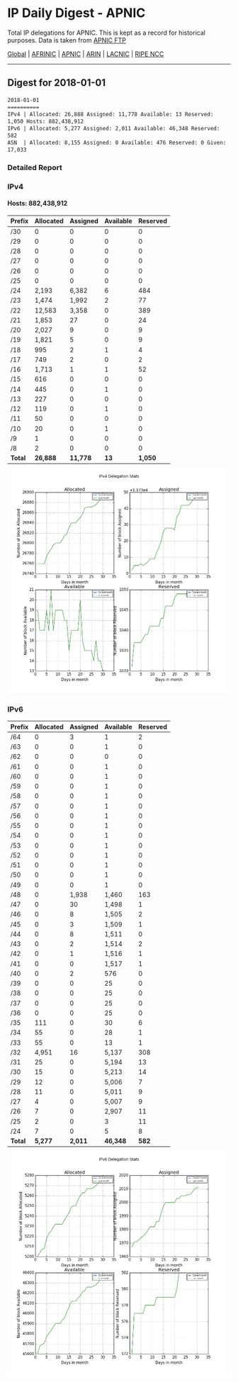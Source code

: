 # IP Daily Digest - APNIC

Total IP delegations for APNIC. This is kept as a record for historical purposes. Data is taken from [APNIC FTP](https://ftp.apnic.net/)

[Global](https://github.com/csmets/IP-Daily-Digest) | [AFRINIC](https://github.com/csmets/IP-Daily-Digest/tree/master/archives/AFRINIC) | [APNIC](https://github.com/csmets/IP-Daily-Digest/tree/master/archives/APNIC) | [ARIN](https://github.com/csmets/IP-Daily-Digest/tree/master/archives/ARIN) | [LACNIC](https://github.com/csmets/IP-Daily-Digest/tree/master/archives/LACNIC) | [RIPE NCC](https://github.com/csmets/IP-Daily-Digest/tree/master/archives/RIPE_NCC)

---

## Digest for 2018-01-01
```
2018-01-01
==========
IPv4 | Allocated: 26,888 Assigned: 11,778 Available: 13 Reserved: 1,050 Hosts: 882,438,912
IPv6 | Allocated: 5,277 Assigned: 2,011 Available: 46,348 Reserved: 582
ASN  | Allocated: 8,155 Assigned: 0 Available: 476 Reserved: 0 Given: 17,033
```

### Detailed Report

### IPv4

#### Hosts: **882,438,912**

| Prefix | Allocated | Assigned | Available | Reserved |
| ----- | ----- | ----- | ----- | ----- |
| /30 | 0 | 0 | 0 | 0 |
| /29 | 0 | 0 | 0 | 0 |
| /28 | 0 | 0 | 0 | 0 |
| /27 | 0 | 0 | 0 | 0 |
| /26 | 0 | 0 | 0 | 0 |
| /25 | 0 | 0 | 0 | 0 |
| /24 | 2,193 | 6,382 | 6 | 484 |
| /23 | 1,474 | 1,992 | 2 | 77 |
| /22 | 12,583 | 3,358 | 0 | 389 |
| /21 | 1,853 | 27 | 0 | 24 |
| /20 | 2,027 | 9 | 0 | 9 |
| /19 | 1,821 | 5 | 0 | 9 |
| /18 | 995 | 2 | 1 | 4 |
| /17 | 749 | 2 | 0 | 2 |
| /16 | 1,713 | 1 | 1 | 52 |
| /15 | 616 | 0 | 0 | 0 |
| /14 | 445 | 0 | 1 | 0 |
| /13 | 227 | 0 | 0 | 0 |
| /12 | 119 | 0 | 1 | 0 |
| /11 | 50 | 0 | 0 | 0 |
| /10 | 20 | 0 | 1 | 0 |
| /9 | 1 | 0 | 0 | 0 |
| /8 | 2 | 0 | 0 | 0 |
| **Total** | **26,888** | **11,778** | **13** | **1,050** |

![ipv4-stats](ipv4-figure.png)

### IPv6

| Prefix | Allocated | Assigned | Available | Reserved |
| ----- | ----- | ----- | ----- | ----- |
| /64 | 0 | 3 | 1 | 2 |
| /63 | 0 | 0 | 1 | 0 |
| /62 | 0 | 0 | 0 | 0 |
| /61 | 0 | 0 | 1 | 0 |
| /60 | 0 | 0 | 1 | 0 |
| /59 | 0 | 0 | 1 | 0 |
| /58 | 0 | 0 | 1 | 0 |
| /57 | 0 | 0 | 1 | 0 |
| /56 | 0 | 0 | 1 | 0 |
| /55 | 0 | 0 | 1 | 0 |
| /54 | 0 | 0 | 1 | 0 |
| /53 | 0 | 0 | 1 | 0 |
| /52 | 0 | 0 | 1 | 0 |
| /51 | 0 | 0 | 1 | 0 |
| /50 | 0 | 0 | 1 | 0 |
| /49 | 0 | 0 | 1 | 0 |
| /48 | 0 | 1,938 | 1,460 | 163 |
| /47 | 0 | 30 | 1,498 | 1 |
| /46 | 0 | 8 | 1,505 | 2 |
| /45 | 0 | 3 | 1,509 | 1 |
| /44 | 0 | 8 | 1,511 | 0 |
| /43 | 0 | 2 | 1,514 | 2 |
| /42 | 0 | 1 | 1,516 | 1 |
| /41 | 0 | 0 | 1,517 | 1 |
| /40 | 0 | 2 | 576 | 0 |
| /39 | 0 | 0 | 25 | 0 |
| /38 | 0 | 0 | 25 | 0 |
| /37 | 0 | 0 | 25 | 0 |
| /36 | 0 | 0 | 25 | 0 |
| /35 | 111 | 0 | 30 | 6 |
| /34 | 55 | 0 | 28 | 1 |
| /33 | 55 | 0 | 13 | 1 |
| /32 | 4,951 | 16 | 5,137 | 308 |
| /31 | 25 | 0 | 5,194 | 13 |
| /30 | 15 | 0 | 5,213 | 14 |
| /29 | 12 | 0 | 5,006 | 7 |
| /28 | 11 | 0 | 5,011 | 9 |
| /27 | 4 | 0 | 5,007 | 9 |
| /26 | 7 | 0 | 2,907 | 11 |
| /25 | 2 | 0 | 3 | 11 |
| /24 | 7 | 0 | 5 | 8 |
| **Total** | **5,277** | **2,011** | **46,348** | **582** |

![ipv6-stats](ipv6-figure.png)